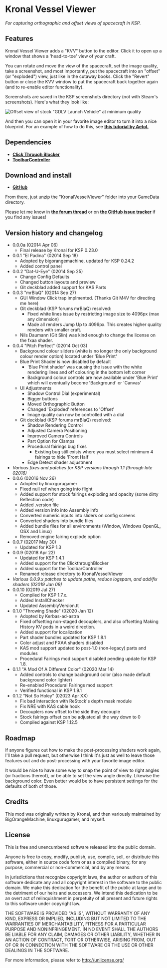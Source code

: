 # Kronal Vessel Viewer

*For capturing orthographic and offset views of spacecraft in KSP.*

## Features

Kronal Vessel Viewer adds a "KVV" button to the editor.  Click it to open up a window that shows a 'head-to-toe' view of your craft.

You can rotate and move the view of the spacecraft, set the image quality, take a screenshot, and most importantly, put the spacecraft into an "offset" (or "exploded") view, just like in the cutaway books.  Click the "Revert" button or close the KVV window to put the spacecraft back together again (and to re-enable editor functionality).

Screenshots are saved in the KSP screenshots directory (not with Steam's screenshots). Here's what they look like:

![Offset view of stock "GDLV Launch Vehicle" at minimum quality](https://raw.githubusercontent.com/Kerbas-ad-astra/KronalVesselViewer/master/front_GDLV3_1.png)

And then you can open it in your favorite image editor to turn it into a nice blueprint.  For an example of how to do this, see [**this tutorial by Aetol.**](https://imgur.com/a/jvgzyz4)

## Dependencies

- [**Click Through Blocker**](https://forum.kerbalspaceprogram.com/index.php?/topic/170747-141-click-through-blocker/)
- [**ToolbarController**](https://forum.kerbalspaceprogram.com/index.php?/topic/169509-112x-toolbar-controller-for-modders/)

## Download and install

- [**GitHub**](https://github.com/Kerbas-ad-astra/KronalVesselViewer/releases)

From there, just unzip the "KronalVesselViewer" folder into your GameData directory.

Please let me know in [**the forum thread**](https://forum.kerbalspaceprogram.com/index.php?/topic/190989-18x-kronal-vessel-viewer-kvv-010-throwing-shade-02020-jan-12/) or on [**the GitHub issue tracker**](https://github.com/Kerbas-ad-astra/KronalVesselViewer/issues) if you find any issues!

## Version history and changelog

- 0.0.0a (02014 Apr 06)
	- Final release by Kronal for KSP 0.23.0
- 0.0.1 "El Padina" (02014 Sep 18)
	- Adopted by bigorangemachine, updated for KSP 0.24.2
	- Added control panel
- 0.0.2 "Dat-U-Eye" (02014 Sep 25)
	- Change Config Defaults
	- Changed button layouts and preview
	- Git deckblad added support for KAS Parts
- 0.0.3 "mrBlaQ" (02014 Sep 27)
	- GUI Window Click trap implmented. (Thanks Git M4V for directing me here)
	- Git deckblad (KSP forums mrBlaQ) resolved:
		- Fixed white lines issue by restricting image size to 4096px (max any dimension)
		- Made all renders Jump Up to 4096px. This creates higher quality renders with smaller craft.
	- Nils Daumann (Git Slin) was kind enough to change the license on the fxaa shader.
- 0.0.4 "Pitch Perfect" (02014 Oct 03)
	- Background colour sliders (white is no longer the only background colour render option) located under 'Blue Print'
	- Blue Print Shader is now disabled by default
		- 'Blue Print shader' was causing the issue with the white rendering lines and off colouring in the bottom left corner
		- Background colour controls are now available under 'Blue Print' which will eventually become 'Background' or 'Canvas'
	- UI Adjustments
		- Shadow Control Dial (experimental)
		- Bigger buttons
		- Moved Orthographic Button
		- Changed 'Exploded' references to 'Offset'
		- Image quality can now be controlled with a dial
	- Git deckblad (KSP forums mrBlaQ) resolved:
		- Shadow Rendering Control
		- Adjusted Camera Positioning
		- Improved Camera Controls
		- Part Option for Clamps
		- Procedural fairings bug fixes
			- Existing bug still exists where you must select minimum 4 fairings to hide 'Front Half'
		- Edge Detect shader adjustment
- *Various fixes and patches for KSP versions through 1.1 (through late 02016)*
- 0.0.6 (02016 Nov 26)
	- Adopted by linuxgurugamer
	- Fixed null ref when going into flight
	- Added support for stock fairings exploding and opacity (some dirty Reflection code)
	- Added .version file
	- Added version info into Assembly info
	- Converted numeric inputs into sliders on config screens
	- Converted shaders into bundle files
	- Added bundle files for all environments (Window, Windows OpenGL, OSX and Linux)
	- Removed engine fairing explode option
- 0.0.7 (02017 May 30)
	- Updated for KSP 1.3
- 0.0.9 (02018 Apr 22)
	- Updated for KSP 1.4.1
	- Added support for the ClickthroughBlocker
	- Added support for the ToolbarController
	- Renamed release directory to KronalVesselViewer
- *Various 0.0.9.x patches to update paths, reduce logspam, and add/fix shaders (02019 Jan 09)*
- 0.0.10 (02019 Jul 27)
	- Compiled for KSP 1.7.x.
	- Added InstallChecker
	- Updated AssemblyVersion.tt
- 0.1.0 "Throwing Shade" (02020 Jan 12)
	- Adopted by Kerbas-ad-astra
	- Fixed offsetting non-staged decouplers, and also offsetting Making History KV pods in a weird direction.
	- Added support for localization
	- Part shader bundles updated for KSP 1.8.1
	- Color adjust and FXAA shaders disabled
	- KAS mod support updated to post-1.0 (non-legacy) parts and modules
	- Procedural Fairings mod support disabled pending update for KSP 1.8.
- 0.1.1 "A Mod Of A Different Color" (02020 Mar 14)
	- Added controls to change background color (also made default background color lighter)
	- Re-enabled Procedural Fairings mod support
	- Verified functional in KSP 1.9.1
- 0.1.2 "Not So Holey" (02023 Apr XX)
	- Fix bad interaction with ReStock's depth mask module
	- Fix NRE with KAS cable hook
	- Decouplers now offset to the side they decouple
	- Stock fairings offset can be adjusted all the way down to 0
	- Compiled against KSP 1.12.5

## Roadmap

If anyone figures out how to make the post-processing shaders work again, I'll take a pull request, but otherwise I think it's just as well to leave those features out and do post-processing with your favorite image editor.

It would be nice to have some way to snap the point of view to right angles (or fractions thereof), or be able to set the view angle directly.  Likewise the background color.  Even better would be to have persistent settings for the defaults of both of those.

## Credits

This mod was originally written by Kronal, and then variously maintained by BigOrangeMachine, linuxgurugamer, and myself.

## License

This is free and unencumbered software released into the public domain.

Anyone is free to copy, modify, publish, use, compile, sell, or distribute this software, either in source code form or as a compiled binary, for any purpose, commercial or non-commercial, and by any means.

In jurisdictions that recognize copyright laws, the author or authors of this software dedicate any and all copyright interest in the software to the public domain. We make this dedication for the benefit of the public at large and to the detriment of our heirs and successors. We intend this dedication to be an overt act of relinquishment in perpetuity of all present and future rights to this software under copyright law.

THE SOFTWARE IS PROVIDED "AS IS", WITHOUT WARRANTY OF ANY KIND, EXPRESS OR IMPLIED, INCLUDING BUT NOT LIMITED TO THE WARRANTIES OF MERCHANTABILITY, FITNESS FOR A PARTICULAR PURPOSE AND NONINFRINGEMENT. IN NO EVENT SHALL THE AUTHORS BE LIABLE FOR ANY CLAIM, DAMAGES OR OTHER LIABILITY, WHETHER IN AN ACTION OF CONTRACT, TORT OR OTHERWISE, ARISING FROM, OUT OF OR IN CONNECTION WITH THE SOFTWARE OR THE USE OR OTHER DEALINGS IN THE SOFTWARE.

For more information, please refer to <http://unlicense.org/>
